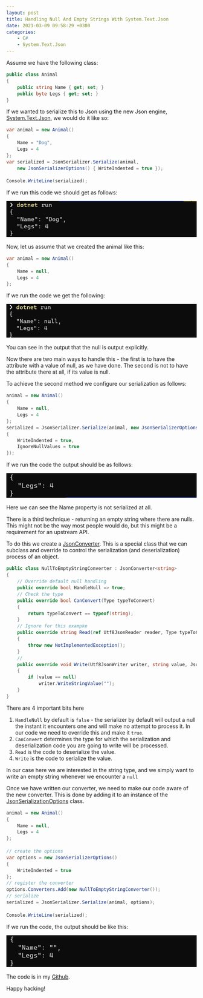```yaml
---
layout: post
title: Handling Null And Empty Strings With System.Text.Json
date: 2021-03-09 09:58:29 +0300
categories:
    - C#
    - System.Text.Json
---
```


Assume we have the following class:

```csharp
public class Animal
{
    public string Name { get; set; }
    public byte Legs { get; set; }
}
```

If we wanted to serialize this to Json using the new Json engine, [System.Text.Json](https://docs.microsoft.com/en-us/dotnet/api/system.text.json?view=net-5.0), we would do it like so:

```csharp
var animal = new Animal()
{
    Name = "Dog",
    Legs = 4
};
var serialized = JsonSerializer.Serialize(animal, 
    new JsonSerializerOptions() { WriteIndented = true });
    
Console.WriteLine(serialized);
```
If we run this code we should get as follows:

![](../images/2021/03/Animal1.png)

Now, let us assume that we created the animal like this:

```csharp
var animal = new Animal()
{
    Name = null,
    Legs = 4
};
```

If we run the code we get the following:

![](../images/2021/03/Animal2.png)

You can see in the output that the null is output explicitly.

Now there are two main ways to handle this - the first is to have the attribute with a value of null, as we have done. The second is not to have the attribute there at all, if its value is null.

To achieve the second method we configure our serialization as follows:

```csharp
animal = new Animal()
{
    Name = null,
    Legs = 4
};
serialized = JsonSerializer.Serialize(animal, new JsonSerializerOptions()
{
    WriteIndented = true,
    IgnoreNullValues = true
});
```

If we run the code the output should be as follows:

![](../images/2021/03/Animal3.png)

Here we can see the Name property is not serialized at all.

There is a third technique - returning an empty string where there are nulls. This might not be the way most people would do, but this might be a requirement for an upstream API.

To do this we create a [JsonConverter](https://docs.microsoft.com/en-us/dotnet/api/system.text.json.serialization.jsonconverter-1?view=net-5.0). This is a special class that we can subclass and override to control the serialization (and deserialization) process of an object.

```csharp
public class NullToEmptyStringConverter : JsonConverter<string>
{
    // Override default null handling
    public override bool HandleNull => true;
    // Check the type
    public override bool CanConvert(Type typeToConvert)
    {
    	return typeToConvert == typeof(string);
    }
    // Ignore for this exampke
    public override string Read(ref Utf8JsonReader reader, Type typeToConvert, JsonSerializerOptions options)
    {
    	throw new NotImplementedException();
    }
    // 
    public override void Write(Utf8JsonWriter writer, string value, JsonSerializerOptions options)
    {
    	if (value == null)
            writer.WriteStringValue("");
    }
}
```

There are 4 important bits here
1. `HandleNull` by default is `false` - the serializer by default will output a null the instant it encounters one and will make no attempt to process it. In our code we need to override this and make it `true`.
2. `CanConvert` determines the type for which the serialization and deserialization code you are going to write will be processed.
3. `Read` is the code to deserialize the value.
4. `Write` is the code to serialize the value.

In our case here we are interested in the string type, and we simply want to write an empty string whenever we encounter a `null`

Once we have written our converter, we need to make our code aware of the new converter. This is done by adding it to an instance of the [JsonSerializationOptions](https://docs.microsoft.com/en-us/dotnet/api/system.text.json.jsonserializeroptions?view=net-5.0) class.

```csharp
animal = new Animal()
{
    Name = null,
    Legs = 4
};

// create the options
var options = new JsonSerializerOptions() 
{ 
    WriteIndented = true 
};
// register the converter
options.Converters.Add(new NullToEmptyStringConverter());
// serialize
serialized = JsonSerializer.Serialize(animal, options);

Console.WriteLine(serialized);
```

If we run the code, the output should be like this:

![](../images/2021/03/Animal4.png)

The code is in my [Github](https://github.com/conradakunga/BlogCode/tree/master/2021-03-09%20-%20Systm.Text.Json%20Empty%20String%20Handling).

Happy hacking!